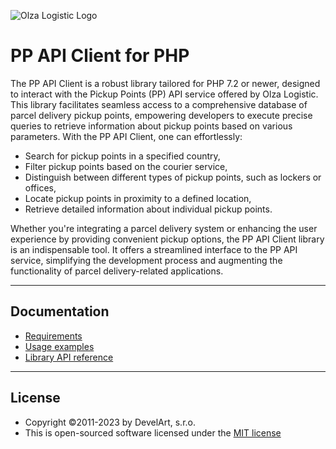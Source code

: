 ![Olza Logistic Logo](docs/olza-logo.png)

# PP API Client for PHP

The PP API Client is a robust library tailored for PHP 7.2 or newer, designed to interact with the
Pickup Points (PP) API service offered by Olza Logistic. This library facilitates seamless access to
a comprehensive database of parcel delivery pickup points, empowering developers to execute precise
queries to retrieve information about pickup points based on various parameters. With the PP API
Client, one can effortlessly:

* Search for pickup points in a specified country,
* Filter pickup points based on the courier service,
* Distinguish between different types of pickup points, such as lockers or offices,
* Locate pickup points in proximity to a defined location,
* Retrieve detailed information about individual pickup points.

Whether you're integrating a parcel delivery system or enhancing the user experience by providing
convenient pickup options, the PP API Client library is an indispensable tool. It offers
a streamlined interface to the PP API service, simplifying the development process and augmenting
the functionality of parcel delivery-related applications.

---

## Documentation

* [Requirements](docs/installation.md)
* [Usage examples](docs/examples/README.md)
* [Library API reference](docs/README.md)

---

## License

* Copyright &copy;2011-2023 by DevelArt, s.r.o.
* This is open-sourced software licensed under the [MIT license](http://opensource.org/licenses/MIT)
